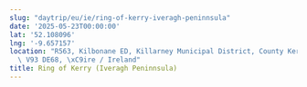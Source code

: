 ```yaml
---
slug: "daytrip/eu/ie/ring-of-kerry-iveragh-peninnsula"
date: '2025-05-23T00:00:00'
lat: '52.108096'
lng: '-9.657157'
location: "R563, Kilbonane ED, Killarney Municipal District, County Kerry, Munster,\
  \ V93 DE68, \xC9ire / Ireland"
title: Ring of Kerry (Iveragh Peninnsula)
---
```



